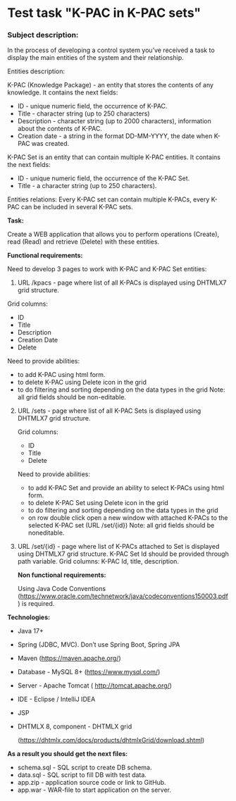 # Test task "K-PAC in K-PAC sets"

### Subject description:

In the process of developing a control system you’ve received a task to display the main
entities of the system and their relationship.

Entities description:

K-PAC (Knowledge Package) - an entity that stores the contents of any knowledge. It
contains the next fields:

+ ID - unique numeric field, the occurrence of K-PAC.
+ Title - character string (up to 250 characters)
+ Description - character string (up to 2000 characters), information about the
contents of K-PAC.
+ Creation date - a string in the format DD-MM-YYYY, the date when K-PAC was
created.

K-PAC Set is an entity that can contain multiple K-PAC entities. It contains the next fields:

+ ID - unique numeric field, the occurrence of the K-PAC Set.
+ Title - a character string (up to 250 characters).

Entities relations: Every K-PAC set can contain multiple K-PACs, every K-PAC can
be included in several K-PAC sets.

**Task:**

Create a WEB application that allows you to perform operations (Create), read
(Read) and retrieve (Delete) with these entities.

**Functional requirements:**

Need to develop 3 pages to work with K-PAC and K-PAC Set entities:

1. URL /kpacs - page where list of all K-PACs is displayed using DHTMLX7 grid structure.
   
Grid columns:

   + ID
   + Title
   + Description
   + Creation Date
   + Delete
   
 Need to provide abilities:

   + to add K-PAC using html form.
   + to delete K-PAC using Delete icon in the grid
   + to do filtering and sorting depending on the data types in the grid Note: all grid
   fields should be non-editable.

2. URL /sets - page where list of all K-PAC Sets is displayed using DHTMLX7 grid structure.

      Grid columns:

   + ID
   + Title
   + Delete
  
   Need to provide abilities:

   + to add K-PAC Set and provide an ability to select K-PACs using html form.
   + to delete K-PAC Set using Delete icon in the grid
   + to do filtering and sorting depending on the data types in the grid
   + on row double click open a new window with attached K-PACs to the
  selected K-PAC set (URL /set/{id}) Note: all grid fields should be noneditable.

3) URL /set/{id} - page where list of K-PACs attached to Set is displayed using DHTMLX7 grid structure. 
K-PAC Set Id should be provided through path variable. 
Grid columns: K-PAC Id, title, description.

      **Non functional requirements:**

      Using Java Code Conventions (https://www.oracle.com/technetwork/java/codeconventions150003.pdf) is required.
     
**Technologies:**

+ Java 17+
+ Spring (JDBC, MVC). Don’t use Spring Boot, Spring JPA
+ Maven (https://maven.apache.org/)
+ Database - MySQL 8+ (https://www.mysql.com/)
+ Server - Apache Tomcat ( http://tomcat.apache.org/)
+ IDE - Eclipse / IntelliJ IDEA
+ JSP
+ DHTMLX 8, component - DHTMLX grid

  (https://dhtmlx.com/docs/products/dhtmlxGrid/download.shtml)
   

**As a result you should get the next files:**

+ schema.sql - SQL script to create DB schema.
+ data.sql - SQL script to fill DB with test data.
+ app.zip - application source code or link to GitHub.
+ app.war - WAR-file to start application on the server.
